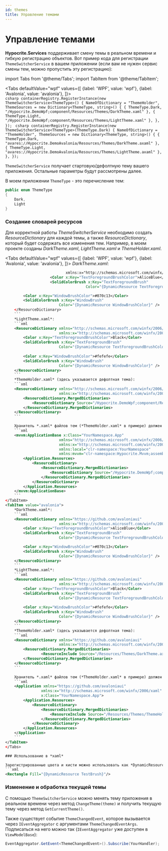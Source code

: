 ```yaml
---
id: themes
title: Управление темами
---
```


# Управление темами  

**Hypocrite.Services** поддерживает смену темы в реальном времени и гибкую регистрацию объектов. Вот пример кода для регистрации ```ThemeSwitcherService``` в вашем приложении (если вам не нужен сервис смены тем, можно пропустить эту регистрацию):

import Tabs from '@theme/Tabs';
import TabItem from '@theme/TabItem';

<Tabs
    defaultValue="wpf"
    values={[
        {label: 'WPF', value: 'wpf'},
        {label: 'Avalonia', value: 'avalonia'},
    ]}>
    <TabItem value="wpf">  
        ```csharp
        containerRegistry.RegisterInstance(new ThemeSwitcherService<ThemeType>()
        {
            NameOfDictionary = "ThemeHolder",
            ThemeSources = new Dictionary<ThemeType, string>()
            {
                { ThemeType.Dark, "/Hypocrite.DemoWpf;component/Resources/Themes/DarkTheme.xaml" },
                { ThemeType.Light, "/Hypocrite.DemoWpf;component/Resources/Themes/LightTheme.xaml" },
            },
        });
        ```
    </TabItem>
    <TabItem value="avalonia">
        ```csharp
        containerRegistry.RegisterInstance(new ThemeSwitcherService<ThemeType>(ThemeType.Dark)
        {
            NameOfDictionary = "ThemeHolder",
            ThemeSources = new Dictionary<ThemeType, string>()
            {
                { ThemeType.Dark, "avares://Hypocrite.DemoAvalonia/Resources/Themes/DarkTheme.axaml" },
                { ThemeType.Light, "avares://Hypocrite.DemoAvalonia/Resources/Themes/LightTheme.axaml" },
            },
        });
        ```
    </TabItem>
</Tabs>  

```ThemeSwitcherService``` получает стартовую/дефолтную тему вашего приложения. Остальные параметры будут рассмотрены далее.  

В моем приложении ```ThemeType``` - это перечисление тем:
```csharp
public enum ThemeType
{
    Dark,
    Light
}
```

### Создание словарей ресурсов

Для корректной работы *ThemeSwitcherService* необходимо создать *ResourceDictionary* для каждой темы, а также *ResourceDictionary*, который будет содержать все изменения тем. Например, в моем проекте созданы *DarkTheme.xaml*, *LightTheme.xaml* и *ThemeHolder.xaml*.

<Tabs 
    defaultValue="wpf" 
    values={[ 
        {label: 'WPF', value: 'wpf'}, 
        {label: 'Avalonia', value: 'avalonia'}, 
    ]}> 
    <TabItem value="wpf">
*DarkTheme.xaml*: 
```xml <ResourceDictionary xmlns="http://schemas.microsoft.com/winfx/2006/xaml/presentation" 
                           xmlns:x="http://schemas.microsoft.com/winfx/2006/xaml"> 
                    <Color x:Key="TextForegroundBrushColor">AliceBlue</Color> 
                    <SolidColorBrush x:Key="TextForegroundBrush" 
                                    Color="{DynamicResource TextForegroundBrushColor}"/>

        <Color x:Key="WindowBrushColor">#070c13</Color>
        <SolidColorBrush x:Key="WindowBrush"
                        Color="{DynamicResource WindowBrushColor}" />
    </ResourceDictionary>
    ```
    *LightTheme.xaml*:
    ```xml
    <ResourceDictionary xmlns="http://schemas.microsoft.com/winfx/2006/xaml/presentation"
                        xmlns:x="http://schemas.microsoft.com/winfx/2006/xaml">
        <Color x:Key="TextForegroundBrushColor">Black</Color>
        <SolidColorBrush x:Key="TextForegroundBrush"
                        Color="{DynamicResource TextForegroundBrushColor}" />
        
        <Color x:Key="WindowBrushColor">#fefefe</Color>
        <SolidColorBrush x:Key="WindowBrush"
                        Color="{DynamicResource WindowBrushColor}" />
    </ResourceDictionary>
    ```
    *ThemeHolder.xaml* (здесь указывается дефолтная тема):
    ```xml
    <ResourceDictionary xmlns="http://schemas.microsoft.com/winfx/2006/xaml/presentation"
                        xmlns:x="http://schemas.microsoft.com/winfx/2006/xaml">
        <ResourceDictionary.MergedDictionaries>
            <ResourceDictionary Source="/Hypocrite.DemoWpf;component/Resources/Themes/DarkTheme.xaml"/>
        </ResourceDictionary.MergedDictionaries>
    </ResourceDictionary>
    ```

    Хранитель *.xaml* файлов тем (*ThemeHolder.xaml* в примере) должен быть добавлен в ресурсы приложения:
    ```xml
    <mvvm:ApplicationBase x:Class="YourNamespace.App"
                        xmlns="http://schemas.microsoft.com/winfx/2006/xaml/presentation"
                        xmlns:x="http://schemas.microsoft.com/winfx/2006/xaml"
                        xmlns:local="clr-namespace:YourNamespace"
                        xmlns:mvvm="clr-namespace:Hypocrite.Mvvm;assembly=Hypocrite.Wpf">
        <Application.Resources>
            <ResourceDictionary>
                <ResourceDictionary.MergedDictionaries>
                    <ResourceDictionary Source="/Hypocrite.DemoWpf;component/Resources/Themes/ThemeHolder.xaml"/>
                </ResourceDictionary.MergedDictionaries>
            </ResourceDictionary>
        </Application.Resources>
    </mvvm:ApplicationBase>
    ```
</TabItem>
<TabItem value="avalonia">
    *DarkTheme.xaml*:
    ```xml
    <ResourceDictionary xmlns="https://github.com/avaloniaui"
                        xmlns:x="http://schemas.microsoft.com/winfx/2006/xaml">
        <Color x:Key="TextForegroundBrushColor">AliceBlue</Color>
        <SolidColorBrush x:Key="TextForegroundBrush" 
                        Color="{DynamicResource TextForegroundBrushColor}"/>

        <Color x:Key="WindowBrushColor">#070c13</Color>
        <SolidColorBrush x:Key="WindowBrush"
                        Color="{DynamicResource WindowBrushColor}" />
    </ResourceDictionary>
    ```
    *LightTheme.xaml*:
    ```xml
    <ResourceDictionary xmlns="https://github.com/avaloniaui"
                        xmlns:x="http://schemas.microsoft.com/winfx/2006/xaml">
        <Color x:Key="TextForegroundBrushColor">Black</Color>
        <SolidColorBrush x:Key="TextForegroundBrush"
                        Color="{DynamicResource TextForegroundBrushColor}" />
        
        <Color x:Key="WindowBrushColor">#fefefe</Color>
        <SolidColorBrush x:Key="WindowBrush"
                        Color="{DynamicResource WindowBrushColor}" />
    </ResourceDictionary>
    ```
    *ThemeHolder.xaml* (здесь указывается дефолтная тема):
    ```xml
    <ResourceDictionary xmlns="https://github.com/avaloniaui"
                        xmlns:x="http://schemas.microsoft.com/winfx/2006/xaml">
        <ResourceDictionary.MergedDictionaries>
                <ResourceInclude Source="/Resources/Themes/DarkTheme.axaml"/>
        </ResourceDictionary.MergedDictionaries>
    </ResourceDictionary>
    ```

    Хранитель *.xaml* файлов тем (*ThemeHolder.xaml* в примере) должен быть добавлен в ресурсы приложения:
    ```xml
    <Application xmlns="https://github.com/avaloniaui"
                xmlns:x="http://schemas.microsoft.com/winfx/2006/xaml"
                x:Class="YourNamespace.App">
        <Application.Resources>
            <ResourceDictionary>
                <ResourceDictionary.MergedDictionaries>
                    <ResourceInclude Source="/Resources/Themes/ThemeHolder.axaml"/>
                </ResourceDictionary.MergedDictionaries>
            </ResourceDictionary>
        </Application.Resources>
    </Application>
    ```
</TabItem>
</Tabs>

### Использование в *xaml*

Зарегистрированные цвета и кисти можно использовать как *DynamicResource*:
```xml
<Rectangle Fill="{DynamicResource TestBrush}"/>
```

### Изменение и обработка текущей темы

С помощью ```ThemeSwitcherService``` можно менять тему приложения в реальном времени через метод ```ChangeTheme(theme)``` и получить текущую тему через метод ```GetCurrentTheme()```.

Также существует событие ```ThemeChangedEvent```, которое вызывается через ```IEventAggregator``` с аргументами ```ThemeChangedEventArgs```. Подписаться на него можно так (```IEventAggregator``` уже доступен в ```ViewModelBase```):
```csharp
EventAggregator.GetEvent<ThemeChangedEvent>().Subscribe(YourHandler);
```
